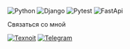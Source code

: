 ![Python](https://img.shields.io/badge/-Python-f79a34?&logo=Python)
![Django](https://img.shields.io/badge/-Django-f79a34?&logo=Django)
![Pytest](https://img.shields.io/badge/-Pytest-f79a34?&logo=Pytest)
![FastApi](https://img.shields.io/badge/-Pytest-f79a34?&logo=FastApi)

Связаться со мной

[![Texnoit](https://img.shields.io/badge/-TexnoIT-f79a34??style=plastic&logo=site)](https://www.texnoit.com)
[![Telegram](https://img.shields.io/badge/-Telegram-f79a34??style=plastic&logo=telegram)](https://t.me/texnoit_com)
